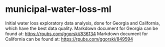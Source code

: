 # municipal-water-loss-ml
Initial water loss exploratory data analysis, done for Georgia and California, which have the best data quality.
Markdown document for Georgia can be found at: https://rpubs.com/ggorski/836134
Markdown document for California can be found at: https://rpubs.com/ggorski/849594